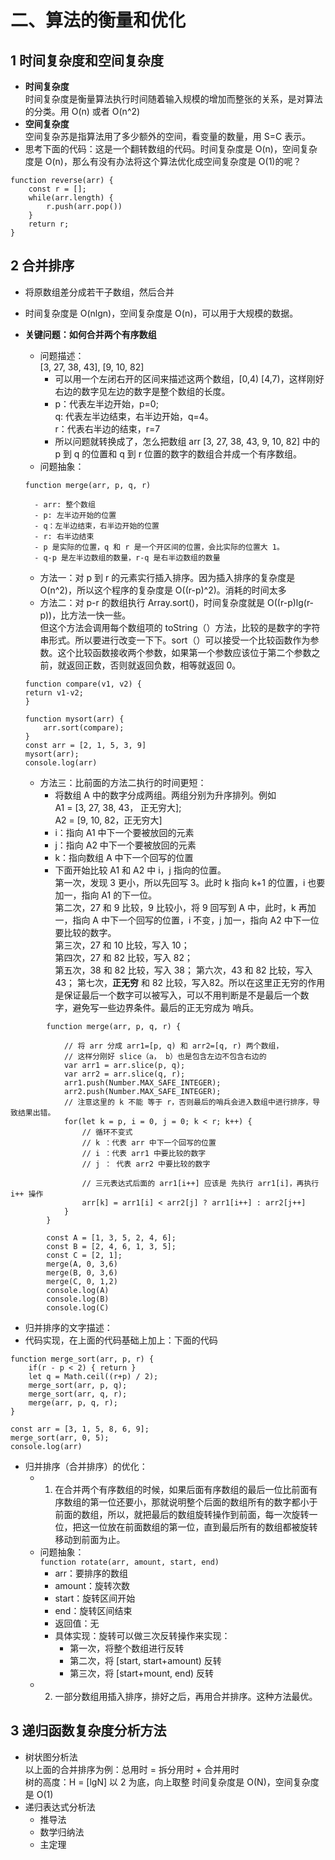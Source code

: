 # 二、算法的衡量和优化

## 1 时间复杂度和空间复杂度

- **时间复杂度**   
时间复杂度是衡量算法执行时间随着输入规模的增加而整张的关系，是对算法的分类。用 O(n) 或者 O(n^2)
- **空间复杂度**  
空间复杂苏是指算法用了多少额外的空间，看变量的数量，用 S=C 表示。
- 思考下面的代码：这是一个翻转数组的代码。时间复杂度是 O(n)，空间复杂度是 O(n)，那么有没有办法将这个算法优化成空间复杂度是 O(1)的呢？

```
function reverse(arr) {
    const r = [];
    while(arr.length) {
        r.push(arr.pop())
    }
    return r;
}
```

## 2 合并排序   

- 将原数组差分成若干子数组，然后合并
- 时间复杂度是 O(nlgn)，空间复杂度是 O(n)，可以用于大规模的数据。
- **关键问题：如何合并两个有序数组**
    - 问题描述：  
    [3, 27, 38, 43], [9, 10, 82]  
        - 可以用一个左闭右开的区间来描述这两个数组，[0,4) [4,7)，这样刚好右边的数字见左边的数字是整个数组的长度。
        - p：代表左半边开始，p=0;   
        q: 代表左半边结束，右半边开始，q=4。  
        r：代表右半边的结束，r=7  
        - 所以问题就转换成了，怎么把数组 arr [3, 27, 38, 43, 9, 10, 82] 中的 p 到 q 的位置和 q 到 r 位置的数字的数组合并成一个有序数组。
    - 问题抽象：  
    
    `function merge(arr, p, q, r)`  
    
        - arr: 整个数组
        - p: 左半边开始的位置
        - q：左半边结束，右半边开始的位置
        - r: 右半边结束  
        - p 是实际的位置，q 和 r 是一个开区间的位置，会比实际的位置大 1。
        - q-p 是左半边数组的数量，r-q 是右半边数组的数量
    - 方法一：对 p 到 r 的元素实行插入排序。因为插入排序的复杂度是 O(n^2)，所以这个程序的复杂度是 O((r-p)^2)。消耗的时间太多
    - 方法二：对 p-r 的数组执行 Array.sort()，时间复杂度就是 O((r-p)lg(r-p))，比方法一快一些。  
    但这个方法会调用每个数组项的 toString（）方法，比较的是数字的字符串形式。所以要进行改变一下下。sort（）可以接受一个比较函数作为参数。这个比较函数接收两个参数，如果第一个参数应该位于第二个参数之前，就返回正数，否则就返回负数，相等就返回 0。
  
    ```
    function compare(v1, v2) {
    return v1-v2;
    }

    function mysort(arr) {
        arr.sort(compare);
    }
    const arr = [2, 1, 5, 3, 9]
    mysort(arr);
    console.log(arr)
    ```


   - 方法三：比前面的方法二执行的时间更短：    
        - 将数组 A 中的数字分成两组。两组分别为升序排列。例如   
        A1 = [3, 27, 38, 43， 正无穷大];  
        A2 = [9, 10, 82，正无穷大]
        - i：指向 A1 中下一个要被放回的元素
        - j：指向 A2 中下一个要被放回的元素
        - k：指向数组 A 中下一个回写的位置
        - 下面开始比较 A1 和 A2 中 i，j 指向的位置。  
        第一次，发现 3 更小，所以先回写 3。此时 k 指向 k+1 的位置，i 也要加一，指向 A1 的下一位。  
        第二次，27 和 9 比较，9 比较小，将 9 回写到 A 中，此时，k 再加一，指向 A 中下一个回写的位置，i 不变，j 加一，指向 A2 中下一位要比较的数字。  
        第三次，27 和 10 比较，写入 10；  
        第四次，27 和 82 比较，写入 82；  
        第五次，38 和 82 比较，写入 38；
        第六次，43 和 82 比较，写入 43；
        第七次，**正无穷** 和 82 比较，写入82。所以在这里正无穷的作用是保证最后一个数字可以被写入，可以不用判断是不是最后一个数字，避免写一些边界条件。最后的正无穷成为 哨兵。  
        
```
        function merge(arr, p, q, r) {

            // 将 arr 分成 arr1=[p, q) 和 arr2=[q, r) 两个数组，
            // 这样分刚好 slice（a， b）也是包含左边不包含右边的
            var arr1 = arr.slice(p, q);
            var arr2 = arr.slice(q, r);
            arr1.push(Number.MAX_SAFE_INTEGER);
            arr2.push(Number.MAX_SAFE_INTEGER);
            // 注意这里的 k 不能 等于 r，否则最后的哨兵会进入数组中进行排序，导致结果出错。
            for(let k = p, i = 0, j = 0; k < r; k++) {
                // 循环不变式
                // k ：代表 arr 中下一个回写的位置
                // i ：代表 arr1 中要比较的数字
                // j ： 代表 arr2 中要比较的数字

                // 三元表达式后面的 arr1[i++] 应该是 先执行 arr1[i]，再执行 i++ 操作
                arr[k] = arr1[i] < arr2[j] ? arr1[i++] : arr2[j++]
            }
        }

        const A = [1, 3, 5, 2, 4, 6];
        const B = [2, 4, 6, 1, 3, 5];
        const C = [2, 1];
        merge(A, 0, 3,6)
        merge(B, 0, 3,6)
        merge(C, 0, 1,2)
        console.log(A)
        console.log(B)
        console.log(C)

```   

- 归并排序的文字描述：
- 代码实现，在上面的代码基础上加上：下面的代码   

```
function merge_sort(arr, p, r) {
    if(r - p < 2) { return }
    let q = Math.ceil((r+p) / 2);
    merge_sort(arr, p, q);
    merge_sort(arr, q, r);
    merge(arr, p, q, r);
}

const arr = [3, 1, 5, 8, 6, 9];
merge_sort(arr, 0, 5);
console.log(arr)
```    

- 归并排序（合并排序）的优化：  
    - 1. 在合并两个有序数组的时候，如果后面有序数组的最后一位比前面有序数组的第一位还要小，那就说明整个后面的数组所有的数字都小于前面的数组，所以，就把最后的数组旋转操作到前面，每一次旋转一位，把这一位放在前面数组的第一位，直到最后所有的数组都被旋转移动到前面为止。
    - 问题抽象：   
    `function rotate(arr, amount, start, end)`    
        - arr：要排序的数组
        - amount：旋转次数
        - start：旋转区间开始
        - end：旋转区间结束
        - 返回值：无
        - 具体实现：旋转可以做三次反转操作来实现：
            - 第一次，将整个数组进行反转
            - 第二次，将 [start, start+amount) 反转
            - 第三次，将 [start+mount, end) 反转
    - 2. 一部分数组用插入排序，排好之后，再用合并排序。这种方法最优。  
    
## 3 递归函数复杂度分析方法   

- 树状图分析法  
以上面的合并排序为例：总用时 = 拆分用时 + 合并用时  
树的高度：H = [lgN]   以 2 为底，向上取整
时间复杂度是 O(N)，空间复杂度是 O(1)
- 递归表达式分析法
    - 推导法
    - 数学归纳法
    - 主定理